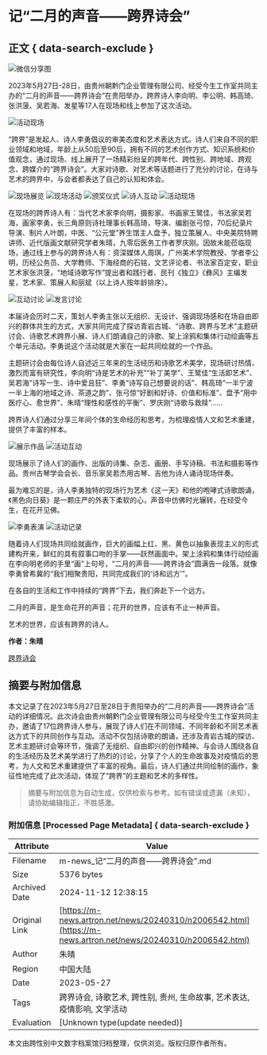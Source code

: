 # 记“二月的声音——跨界诗会” 

## 正文 { data-search-exclude }

![微信分享图](https://auction1-img.artimg.net/Img/image?src=https://img10.artimg.net/public/beian/png/202306/0c48beadfce3af48119ba5e874d8d055.png&w=100&h=100&c=1)

2023年5月27日-28日，由贵州朝黔门企业管理有限公司、经受今生工作室共同主办的“二月的声音——跨界诗会”在贵阳举办，跨界诗人李向明、李公明、韩高琦、张洪菠、吴若海、发星等17人在现场和线上参加了这次活动。

![活动现场](https://img10.artimg.net/public/beian/jpg/202306/492694b92bb46301b069efa67f2453c7.jpg)

“跨界”是发起人、诗人李勇倡议的审美态度和艺术表达方式。诗人们来自不同的职业领域和地域，年龄上从50后至90后，拥有不同的艺术创作方式、知识系统和价值观念，通过现场、线上展开了一场精彩纷呈的跨年代、跨性别、跨地域、跨观念、跨媒介的“跨界诗会”。大家对诗歌、对艺术等话题进行了充分的讨论，在诗与艺术的跨界中，与会者都表达了自己的认知和体会。

![现场展览](https://img10.artimg.net/public/beian/jpg/202306/d28376984e895cba0cbe536d175d3f98.jpg)
![现场活动](https://img10.artimg.net/public/beian/jpg/202306/24356d50e7b23a7aa964fb1eabfbfcfb.jpg)
![颁奖仪式](https://img10.artimg.net/public/beian/jpg/202306/251235a63c188f299a572f53409dd0b1.jpg)
![诗人互动](https://img10.artimg.net/public/beian/jpg/202306/e8ef44061027352a716f9cbe95b3fec3.jpg)
![活动现场](https://img10.artimg.net/public/beian/jpg/202306/ef0cfd21877fd29e6b21712c477b6984.jpg)

在现场的跨界诗人有：当代艺术家李向明，摄影家、书画家王鹭佳，书法家吴若海，画家李勇，长三角原则诗社理事长韩高琦，导演、编剧张弓惊，70后纪录片导演、制片人叶朗，中医、“公元堂”养生馆主人盘予，独立策展人、中央美院特聘讲师、近代版画文献研究学者朱晴，九零后医务工作者罗庆刚。因故未能莅临现场，通过线上参与的跨界诗人有：资深媒体人周琪，广州美术学院教授、学者李公明，历经公务员、大学教师、下海经商的石铭，文艺评论者、书法家百定安，职业艺术家张洪菠，“地域诗歌写作”提出者和践行者、民刊《独立》《彝风》主编发星，艺术家、策展人和丽斌（以上诗人按年龄排序）。

![互动讨论](https://img10.artimg.net/public/beian/jpg/202306/7bbbed0c50c578f9ccbe5084d110ae35.jpg)
![发言讨论](https://img10.artimg.net/public/beian/jpg/202306/adf56ce8b8b79ac5212e159e24b0d157.jpg)

本届诗会历时二天，策划人李勇主张以无组织、无设计、强调现场感和在场自由即兴的群体共生的方式，大家共同完成了探访青岩古城、“诗歌、跨界与艺术”主题研讨会、诗歌艺术跨界小展、诗人们朗诵自己的诗歌、架上涂鸦和集体行动绘画等五个单元活动。李勇说这个活动就是大家在一起共同绘就的一个作品。

主题研讨会由每位诗人自述近三年来的生活经历和诗歌艺术美学，现场研讨热情、激烈而富有研究性，李向明“诗是艺术的补充”“补丁美学”、王鹭佳“生活即艺术”、吴若海“诗写一生、诗中爱且狂”、李勇“诗写自己想要说的话”、韩高琦“一半宁波一半上海的地域之诗、茶道之韵”、张弓惊“好剧和好诗、价值和标准”、盘予“用中医疗心、愈世界”、朱晴“理性和感性的平衡”、罗庆刚“诗歌与救赎”……

跨界诗人们通过分享三年间个体的生命经历和思考，为梳理疫情人文和艺术重建，提供了丰富的样本。

![展示作品](https://img10.artimg.net/public/beian/jpg/202306/935bedb3ee0e199f1b5a4d5abd8ead9e.jpg)
![活动互动](https://img10.artimg.net/public/beian/jpg/202306/5f1f85a98b63a282e18c52e69de31953.jpg)

现场展示了诗人们的画作、出版的诗集、杂志、画册、手写诗稿、书法和摄影等作品。贵州古琴学会会长、音乐家吴若杰用古琴、吉他为诗人诵诗现场伴奏。

最为难忘的是，诗人李勇独特的现场行为艺术《这一天》和他的咆哮式诗歌朗诵，《黑色向日葵》是一颗庄严的外表下柔软的心，声音中仿佛时光辗转，在经受今生，在花开见佛。

![李勇表演](https://img10.artimg.net/public/beian/jpg/202306/d0eea0cb24d7fbc983d10d4706c3c488.jpg)
![活动记录](https://img10.artimg.net/public/beian/jpg/202306/2d0949ece29e11192e805fd5976ccea8.jpg)

随着诗人们现场共同绘就画作，巨大的画幅上红、黑、黄色以抽象表现主义的形式建构开来，鲜红的具有叙事口吻的手掌——跃然画面中。架上涂鸦和集体行动绘画在李向明老师的手里“画”上句号，“二月的声音——跨界诗会”圆满告一段落。就像李勇曾希冀的“我们相聚贵阳，共同完成我们的‘诗和远方’”。

在各自的生活和工作中持续的“跨界”下去，我们奔赴下一个远方。

二月的声音，是生命花开的声音；花开的世界，应该有不止一种声音。

艺术的世界，应该有跨界的诗人。

**作者：朱晴**  

[跨界诗会](https://artexpress.artron.net/wap/art/label/289679)

## 摘要与附加信息

<!-- tcd_abstract -->
本文记录了在2023年5月27日至28日于贵阳举办的“二月的声音——跨界诗会”活动的详细情况。此次诗会由贵州朝黔门企业管理有限公司与经受今生工作室共同主办，邀请了17位跨界诗人参与，展现了诗人们在不同领域、不同年龄和不同艺术表达方式下的共同创作与互动。活动不仅包括诗歌的朗诵，还涉及青岩古城的探访、艺术主题研讨会等环节，强调了无组织、自由即兴的创作精神。与会诗人围绕各自的生活经历及艺术美学进行了热烈的讨论，分享了个人的生命故事及对疫情后的思考，为人文和艺术重建提供了丰富的视角。最后，诗人们通过共同绘制的画作，象征性地完成了此次活动，体现了“跨界”的主题和艺术的多样性。
<!-- tcd_abstract_end -->

> 摘要与附加信息为自动生成，仅供检索与参考。如有错误或遗漏（未知），请协助编辑指正，不胜感激。

### 附加信息 [Processed Page Metadata] { data-search-exclude }

| Attribute       | Value                                  |
|-----------------|----------------------------------------|
| Filename        | m-news_记“二月的声音——跨界诗会”.md                             |
| Size            | 5376 bytes                           |
| Archived Date   | 2024-11-12 12:38:15                             |
| Original Link   | [https://m-news.artron.net/news/20240310/n2006542.html](https://m-news.artron.net/news/20240310/n2006542.html)                       |
| Author          | 朱晴                               |
| Region          | 中国大陆                               |
| Date            | 2023-05-27                                 |
| Tags            | 跨界诗会, 诗歌艺术, 跨性别, 贵州, 生命故事, 艺术表达, 疫情影响, 文学活动                                 |
| Evaluation            | [Unknown type(update needed)]                                 |
<!-- tcd_table_end -->

本文由跨性别中文数字档案馆归档整理，仅供浏览。版权归原作者所有。
